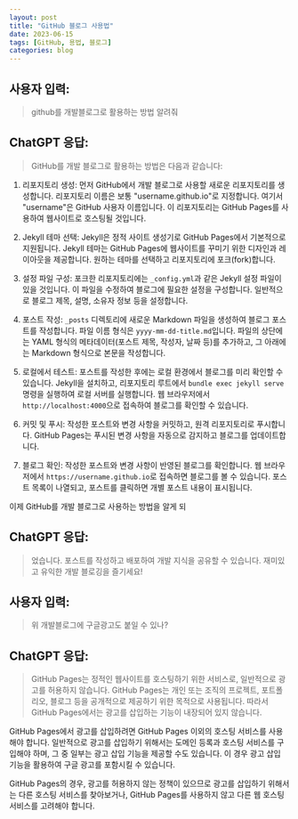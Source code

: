 ```yaml
---
layout: post
title: "GitHub 블로그 사용법"
date: 2023-06-15
tags: [GitHub, 용법, 블로그]
categories: blog
---
```


## 사용자 입력:
> github를 개발블로그로 활용하는 방법 알려줘

## ChatGPT 응답:
> GitHub를 개발 블로그로 활용하는 방법은 다음과 같습니다:

1. 리포지토리 생성: 먼저 GitHub에서 개발 블로그로 사용할 새로운 리포지토리를 생성합니다. 리포지토리 이름은 보통 "username.github.io"로 지정합니다. 여기서 "username"은 GitHub 사용자 이름입니다. 이 리포지토리는 GitHub Pages를 사용하여 웹사이트로 호스팅될 것입니다.

2. Jekyll 테마 선택: Jekyll은 정적 사이트 생성기로 GitHub Pages에서 기본적으로 지원됩니다. Jekyll 테마는 GitHub Pages에 웹사이트를 꾸미기 위한 디자인과 레이아웃을 제공합니다. 원하는 테마를 선택하고 리포지토리에 포크(fork)합니다.

3. 설정 파일 구성: 포크한 리포지토리에는 `_config.yml`과 같은 Jekyll 설정 파일이 있을 것입니다. 이 파일을 수정하여 블로그에 필요한 설정을 구성합니다. 일반적으로 블로그 제목, 설명, 소유자 정보 등을 설정합니다.

4. 포스트 작성: `_posts` 디렉토리에 새로운 Markdown 파일을 생성하여 블로그 포스트를 작성합니다. 파일 이름 형식은 `yyyy-mm-dd-title.md`입니다. 파일의 상단에는 YAML 형식의 메타데이터(포스트 제목, 작성자, 날짜 등)를 추가하고, 그 아래에는 Markdown 형식으로 본문을 작성합니다.

5. 로컬에서 테스트: 포스트를 작성한 후에는 로컬 환경에서 블로그를 미리 확인할 수 있습니다. Jekyll을 설치하고, 리포지토리 루트에서 `bundle exec jekyll serve` 명령을 실행하여 로컬 서버를 실행합니다. 웹 브라우저에서 `http://localhost:4000`으로 접속하여 블로그를 확인할 수 있습니다.

6. 커밋 및 푸시: 작성한 포스트와 변경 사항을 커밋하고, 원격 리포지토리로 푸시합니다. GitHub Pages는 푸시된 변경 사항을 자동으로 감지하고 블로그를 업데이트합니다.

7. 블로그 확인: 작성한 포스트와 변경 사항이 반영된 블로그를 확인합니다. 웹 브라우저에서 `https://username.github.io`로 접속하면 블로그를 볼 수 있습니다. 포스트 목록이 나열되고, 포스트를 클릭하면 개별 포스트 내용이 표시됩니다.

이제 GitHub를 개발 블로그로 사용하는 방법을 알게 되

## ChatGPT 응답:
> 었습니다. 포스트를 작성하고 배포하여 개발 지식을 공유할 수 있습니다. 재미있고 유익한 개발 블로깅을 즐기세요!

## 사용자 입력:
> 위 개발블로그에 구글광고도 붙일 수 있나?

## ChatGPT 응답:
> GitHub Pages는 정적인 웹사이트를 호스팅하기 위한 서비스로, 일반적으로 광고를 허용하지 않습니다. GitHub Pages는 개인 또는 조직의 프로젝트, 포트폴리오, 블로그 등을 공개적으로 제공하기 위한 목적으로 사용됩니다. 따라서 GitHub Pages에서는 광고를 삽입하는 기능이 내장되어 있지 않습니다.

GitHub Pages에서 광고를 삽입하려면 GitHub Pages 이외의 호스팅 서비스를 사용해야 합니다. 일반적으로 광고를 삽입하기 위해서는 도메인 등록과 호스팅 서비스를 구입해야 하며, 그 중 일부는 광고 삽입 기능을 제공할 수도 있습니다. 이 경우 광고 삽입 기능을 활용하여 구글 광고를 포함시킬 수 있습니다. 

GitHub Pages의 경우, 광고를 허용하지 않는 정책이 있으므로 광고를 삽입하기 위해서는 다른 호스팅 서비스를 찾아보거나, GitHub Pages를 사용하지 않고 다른 웹 호스팅 서비스를 고려해야 합니다.

